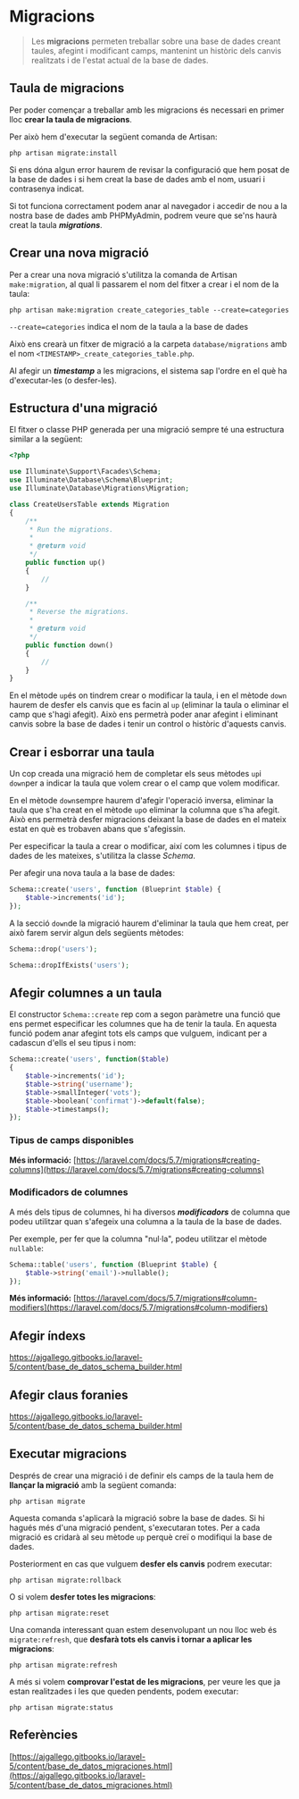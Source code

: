 # Migracions

> Les **migracions** permeten treballar sobre una base de dades creant taules, afegint i modificant camps, mantenint un històric dels canvis realitzats i de l'estat actual de la base de dades.

## Taula de migracions

Per poder començar a treballar amb les migracions és necessari en primer lloc **crear la taula de migracions**. 

Per això hem d'executar la següent comanda de Artisan:

`php artisan migrate:install`

Si ens dóna algun error haurem de revisar la configuració que hem posat de la base de dades i si hem creat la base de dades amb el nom, usuari i contrasenya indicat.

Si tot funciona correctament podem anar al navegador i accedir de nou a la nostra base de dades amb PHPMyAdmin, podrem veure que se'ns haurà creat la taula **_migrations_**. 

## Crear una nova migració

Per a crear una nova migració s'utilitza la comanda de Artisan `make:migration`, al qual li passarem el nom del fitxer a crear i el nom de la taula:

`php artisan make:migration create_categories_table --create=categories` 

`--create=categories` indica el nom de la taula a la base de dades

Això ens crearà un fitxer de migració a la carpeta `database/migrations` amb el nom `<TIMESTAMP>_create_categories_table.php`. 

Al afegir un _**timestamp**_ a les migracions, el sistema sap l'ordre en el què ha d'executar-les (o desfer-les).


## Estructura d'una migració

El fitxer o classe PHP generada per una migració sempre té una estructura similar a la següent:

```php
<?php

use Illuminate\Support\Facades\Schema;
use Illuminate\Database\Schema\Blueprint;
use Illuminate\Database\Migrations\Migration;

class CreateUsersTable extends Migration
{
    /**
     * Run the migrations.
     *
     * @return void
     */
    public function up()
    {
        //
    }

    /**
     * Reverse the migrations.
     *
     * @return void
     */
    public function down()
    {
        //
    }
}
```

En el mètode `up`és on tindrem crear o modificar la taula, i en el mètode `down` haurem de desfer els canvis que es facin al `up` (eliminar la taula o eliminar el camp que s'hagi afegit). Això ens permetrà poder anar afegint i eliminant canvis sobre la base de dades i tenir un control o històric d'aquests canvis.


## Crear i esborrar una taula

Un cop creada una migració hem de completar els seus mètodes `up`i `down`per a indicar la taula que volem crear o el camp que volem modificar.

En el mètode `down`sempre haurem d'afegir l'operació inversa, eliminar la taula que s'ha creat en el mètode `up`o eliminar la columna que s'ha afegit. Això ens permetrà desfer migracions deixant la base de dades en el mateix estat en què es trobaven abans que s'afegissin.


Per especificar la taula a crear o modificar, així com les columnes i tipus de dades de les mateixes, s'utilitza la classe _Schema_.

Per afegir una nova taula a la base de dades:

```php
Schema::create('users', function (Blueprint $table) {
    $table->increments('id');
});
```

A la secció `down`de la migració haurem d'eliminar la taula que hem creat, per això farem servir algun dels següents mètodes:

```php
Schema::drop('users');

Schema::dropIfExists('users');
```

## Afegir columnes a un taula

El constructor `Schema::create` rep com a segon paràmetre una funció que ens permet especificar les columnes que ha de tenir la taula. En aquesta funció podem anar afegint tots els camps que vulguem, indicant per a cadascun d'ells el seu tipus i nom:

```php
Schema::create('users', function($table)
{
    $table->increments('id');
    $table->string('username');
    $table->smallInteger('vots');
    $table->boolean('confirmat')->default(false);
    $table->timestamps();
});
```

### Tipus de camps disponibles

**Més informació:** [https://laravel.com/docs/5.7/migrations#creating-columns](https://laravel.com/docs/5.7/migrations#creating-columns)
  
### Modificadors de columnes

A més dels tipus de columnes, hi ha diversos **_modificadors_** de columna que podeu utilitzar quan s'afegeix una columna a la taula de la base de dades. 

Per exemple, per fer que la columna "nul·la", podeu utilitzar el mètode `nullable`:

```php
Schema::table('users', function (Blueprint $table) {
    $table->string('email')->nullable();
});
```

**Més informació:** [https://laravel.com/docs/5.7/migrations#column-modifiers](https://laravel.com/docs/5.7/migrations#column-modifiers)

## Afegir índexs
https://ajgallego.gitbooks.io/laravel-5/content/base_de_datos_schema_builder.html

## Afegir claus foranies
https://ajgallego.gitbooks.io/laravel-5/content/base_de_datos_schema_builder.html

## Executar migracions

Després de crear una migració i de definir els camps de la taula hem de **llançar la migració** amb la següent comanda:

`php artisan migrate`

Aquesta comanda s'aplicarà la migració sobre la base de dades. Si hi hagués més d'una migració pendent, s'executaran totes. Per a cada migració es cridarà al seu mètode `up` perquè creï o modifiqui la base de dades. 

Posteriorment en cas que vulguem **desfer els canvis** podrem executar:

`php artisan migrate:rollback`

 O si volem **desfer totes les migracions**:
 
`php artisan migrate:reset`

Una comanda interessant quan estem desenvolupant un nou lloc web és `migrate:refresh`, que **desfarà tots els canvis i tornar a aplicar les migracions**:

`php artisan migrate:refresh`

A més si volem **comprovar l'estat de les migracions**, per veure les que ja estan realitzades i les que queden pendents, podem executar:

`php artisan migrate:status`


## Referències

[https://ajgallego.gitbooks.io/laravel-5/content/base_de_datos_migraciones.html](https://ajgallego.gitbooks.io/laravel-5/content/base_de_datos_migraciones.html)